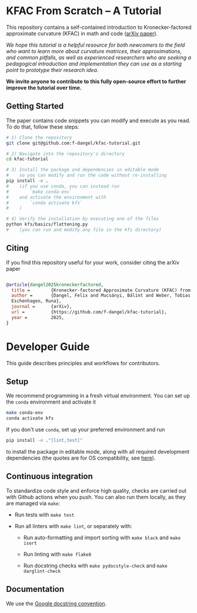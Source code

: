 # KFAC From Scratch – A Tutorial

This repository contains a self-contained introduction to Kronecker-factored approximate curvature (KFAC) in math and code ([arXiv paper](https://arxiv.org/abs/2507.05127)).

*We hope this tutorial is a helpful resource for both newcomers to the field who want to learn more about curvature matrices,
their approximations, and common pitfalls, as well as experienced researchers who are seeking a pedagogical introduction
and implementation they can use as a starting point to prototype their research idea.*

**We invite anyone to contribute to this fully open-source effort to further improve the tutorial over time.**

## Getting Started

The paper contains code snippets you can modify and execute as you read.
To do that, follow these steps:

```bash
# 1) Clone the repository
git clone git@github.com:f-dangel/kfac-tutorial.git

# 2) Navigate into the repository's directory
cd kfac-tutorial

# 3) Install the package and dependencies in editable mode
#    so you can modify and run the code without re-installing
pip install -e .
#    (if you use conda, you can instead run
#        `make conda-env`
#    and activate the environment with
#        `conda activate kfs`
#    )

# 4) Verify the installation by executing one of the files
python kfs/basics/flattening.py
#    (you can run and modify any file in the kfs directory)
```

## Citing

If you find this repository useful for your work, consider citing the arXiv paper

```bib

@article{dangel2025kroneckerfactored,
  title =        {Kronecker-factored Approximate Curvature (KFAC) from Scratch},
  author =       {Dangel, Felix and Mucsányi, Bálint and Weber, Tobias and
  Eschenhagen, Runa},
  journal =      {arXiv},
  url =          {https://github.com/f-dangel/kfac-tutorial},
  year =         2025,
}

```

# Developer Guide

This guide describes principles and workflows for contributors.

## Setup

We recommend programming in a fresh virtual environment. You can set up the
`conda` environment and activate it

```bash
make conda-env
conda activate kfs
```

If you don't use `conda`, set up your preferred environment and run

```bash
pip install -e ."[lint,test]"
```
to install the package in editable mode, along with all required development dependencies
(the quotes are for OS compatibility, see
[here](https://github.com/mu-editor/mu/issues/852#issuecomment-498759372)).

## Continuous integration

To standardize code style and enforce high quality, checks are carried out with
Github actions when you push. You can also run them locally, as they are managed
via `make`:

- Run tests with `make test`

- Run all linters with `make lint`, or separately with:

    - Run auto-formatting and import sorting with `make black` and `make isort`

    - Run linting with `make flake8`

    - Run docstring checks with `make pydocstyle-check` and `make darglint-check`

## Documentation

We use the [Google docstring
convention](https://sphinxcontrib-napoleon.readthedocs.io/en/latest/example_google.html).

